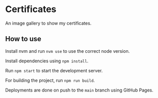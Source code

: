 # Certificates

An image gallery to show my certificates.

## How to use

Install nvm and run `nvm use` to use the correct node version.

Install dependencies using `npm install`.

Run `npm start` to start the development server.

For building the project, run `npm run build`.

Deployments are done on push to the `main` branch using GitHub Pages.
